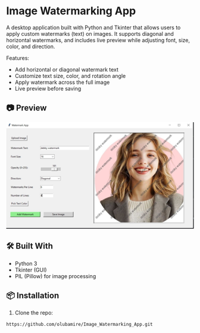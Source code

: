 # Image Watermarking App

A desktop application built with Python and Tkinter that allows users to apply custom watermarks (text) on images. It supports diagonal and horizontal watermarks, and includes live preview while adjusting font, size, color, and direction.

Features:

- Add horizontal or diagonal watermark text
- Customize text size, color, and rotation angle
- Apply watermark across the full image
- Live preview before saving


## 📷 Preview

![Watermark Preview](screenshots/watermark.jpg)


## 🛠️ Built With
- Python 3
- Tkinter (GUI)
- PIL (Pillow) for image processing

## 📦 Installation
1. Clone the repo:
```bash
https://github.com/olubamire/Image_Watermarking_App.git
